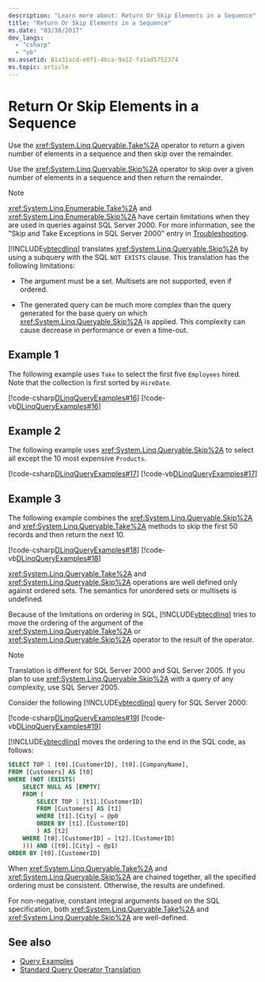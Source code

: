 ```yaml
---
description: "Learn more about: Return Or Skip Elements in a Sequence"
title: "Return Or Skip Elements in a Sequence"
ms.date: "03/30/2017"
dev_langs:
  - "csharp"
  - "vb"
ms.assetid: 81a31acd-e0f1-4bca-9a12-fa1ad5752374
ms.topic: article
---
```

# Return Or Skip Elements in a Sequence

Use the <xref:System.Linq.Queryable.Take%2A> operator to return a given number of elements in a sequence and then skip over the remainder.

 Use the <xref:System.Linq.Queryable.Skip%2A> operator to skip over a given number of elements in a sequence and then return the remainder.

> [!NOTE]
> <xref:System.Linq.Enumerable.Take%2A> and <xref:System.Linq.Enumerable.Skip%2A> have certain limitations when they are used in queries against SQL Server 2000. For more information, see the "Skip and Take Exceptions in SQL Server 2000" entry in [Troubleshooting](troubleshooting.md).

 [!INCLUDE[vbtecdlinq](../../../../../../includes/vbtecdlinq-md.md)] translates <xref:System.Linq.Queryable.Skip%2A> by using a subquery with the SQL `NOT EXISTS` clause. This translation has the following limitations:

- The argument must be a set. Multisets are not supported, even if ordered.

- The generated query can be much more complex than the query generated for the base query on which <xref:System.Linq.Queryable.Skip%2A> is applied. This complexity can cause decrease in performance or even a time-out.

## Example 1

 The following example uses `Take` to select the first five `Employees` hired. Note that the collection is first sorted by `HireDate`.

 [!code-csharp[DLinqQueryExamples#16](../../../../../../samples/snippets/csharp/VS_Snippets_Data/DLinqQueryExamples/cs/Program.cs#16)]
 [!code-vb[DLinqQueryExamples#16](../../../../../../samples/snippets/visualbasic/VS_Snippets_Data/DLinqQueryExamples/vb/Module1.vb#16)]

## Example 2

 The following example uses <xref:System.Linq.Queryable.Skip%2A> to select all except the 10 most expensive `Products`.

 [!code-csharp[DLinqQueryExamples#17](../../../../../../samples/snippets/csharp/VS_Snippets_Data/DLinqQueryExamples/cs/Program.cs#17)]
 [!code-vb[DLinqQueryExamples#17](../../../../../../samples/snippets/visualbasic/VS_Snippets_Data/DLinqQueryExamples/vb/Module1.vb#17)]

## Example 3

 The following example combines the <xref:System.Linq.Queryable.Skip%2A> and <xref:System.Linq.Queryable.Take%2A> methods to skip the first 50 records and then return the next 10.

 [!code-csharp[DLinqQueryExamples#18](../../../../../../samples/snippets/csharp/VS_Snippets_Data/DLinqQueryExamples/cs/Program.cs#18)]
 [!code-vb[DLinqQueryExamples#18](../../../../../../samples/snippets/visualbasic/VS_Snippets_Data/DLinqQueryExamples/vb/Module1.vb#18)]

 <xref:System.Linq.Queryable.Take%2A> and <xref:System.Linq.Queryable.Skip%2A> operations are well defined only against ordered sets. The semantics for unordered sets or multisets is undefined.

 Because of the limitations on ordering in SQL, [!INCLUDE[vbtecdlinq](../../../../../../includes/vbtecdlinq-md.md)] tries to move the ordering of the argument of the <xref:System.Linq.Queryable.Take%2A> or <xref:System.Linq.Queryable.Skip%2A> operator to the result of the operator.

> [!NOTE]
> Translation is different for SQL Server 2000 and SQL Server 2005. If you plan to use <xref:System.Linq.Queryable.Skip%2A> with a query of any complexity, use SQL Server 2005.

 Consider the following [!INCLUDE[vbtecdlinq](../../../../../../includes/vbtecdlinq-md.md)] query for SQL Server 2000:

 [!code-csharp[DLinqQueryExamples#19](../../../../../../samples/snippets/csharp/VS_Snippets_Data/DLinqQueryExamples/cs/Program.cs#19)]
 [!code-vb[DLinqQueryExamples#19](../../../../../../samples/snippets/visualbasic/VS_Snippets_Data/DLinqQueryExamples/vb/Module1.vb#19)]

 [!INCLUDE[vbtecdlinq](../../../../../../includes/vbtecdlinq-md.md)] moves the ordering to the end in the SQL code, as follows:

```sql
SELECT TOP 1 [t0].[CustomerID], [t0].[CompanyName],
FROM [Customers] AS [t0]
WHERE (NOT (EXISTS(
    SELECT NULL AS [EMPTY]
    FROM (
        SELECT TOP 1 [t1].[CustomerID]
        FROM [Customers] AS [t1]
        WHERE [t1].[City] = @p0
        ORDER BY [t1].[CustomerID]
        ) AS [t2]
    WHERE [t0].[CustomerID] = [t2].[CustomerID]
    ))) AND ([t0].[City] = @p1)
ORDER BY [t0].[CustomerID]
```

 When <xref:System.Linq.Queryable.Take%2A> and <xref:System.Linq.Queryable.Skip%2A> are chained together, all the specified ordering must be consistent. Otherwise, the results are undefined.

 For non-negative, constant integral arguments based on the SQL specification, both <xref:System.Linq.Queryable.Take%2A> and <xref:System.Linq.Queryable.Skip%2A> are well-defined.

## See also

- [Query Examples](query-examples.md)
- [Standard Query Operator Translation](standard-query-operator-translation.md)
